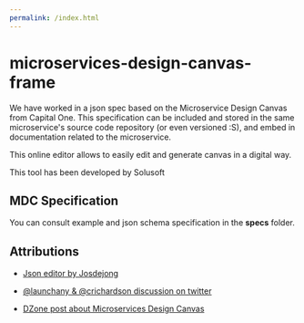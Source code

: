 ```yaml
---
permalink: /index.html
---
```


# microservices-design-canvas-frame

We have worked in a json spec based on the Microservice Design Canvas from Capital One. 
This specification can be included and stored in the same microservice's source code repository (or even versioned :S), and embed in documentation related to the microservice.

This online editor allows to easily edit and generate canvas in a digital way.

This tool has been developed by Solusoft

## MDC Specification

You can consult example and json schema specification in the __specs__ folder.

## Attributions

* [Json editor by Josdejong](https://github.com/josdejong/jsoneditor)

* [@launchany & @crichardson discussion on twitter](https://twitter.com/crichardson/status/942813721294000128)

* [DZone post about Microservices Design Canvas](https://dzone.com/articles/streamlined-microservice-design-in-practice?edition=345096&utm_content=buffer53b90&utm_medium=social&utm_source=twitter.com&utm_campaign=buffer)


